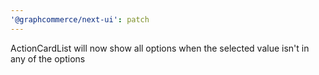 ```yaml
---
'@graphcommerce/next-ui': patch
---
```


ActionCardList will now show all options when the selected value isn't in any of the options
